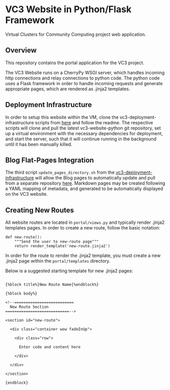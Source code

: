 # VC3 Website in Python/Flask Framework
Virtual Clusters for Community Computing project web application.

## Overview
This repository contains the portal application for the VC3 project.

The VC3 Website runs on a CherryPy WSGI server, which handles incoming http connections and relay connections to python code. The python code uses a Flask framework in order to handle incoming requests and generate appropriate pages, which are rendered as .jinja2 templates.

## Deployment Infrastructure
In order to setup this website within the VM, clone the vc3-deployment-infrastructure scripts from [here](https://github.com/vc3-project/vc3-deployment-infrastructure) and follow the readme. The respective scripts will clone and pull the latest vc3-website-python git repository, set up a virtual environment with the necessary dependencies for deployment, and start the server, such that it will continue running in the background until it has been manually killed.

## Blog Flat-Pages Integration
The third script `update_pages_directory.sh` from the [vc3-deployment-infrastructure](https://github.com/vc3-project/vc3-deployment-infrastructure) will allow the Blog pages to automatically update and pull from a separate repository [here](https://github.com/vc3-project/vc3-flatpages). Markdown pages may be created following a YAML mapping of metadata, and generated to be automatically displayed on the VC3 website.

## Creating New Routes
All website routes are located in `portal/views.py` and typically render .jinja2 templates pages. In order to create a new route, follow the basic notation:


```@app.route('/new-route', methods=['GET', 'POST'])
def new-route():
    """Send the user to new-route page"""
    return render_template('new-route.jinja2')
```

In order for the route to render the .jinja2 template, you must create a new .jinja2 page within the `portal/templates` directory.

Below is a suggested starting template for new .jinja2 pages:

```{%extends "base.jinja2"%}

{%block title%}New Route Name{%endblock%}

{%block body%}

<!--==========================
  New Route Section
============================-->

<section id="new-route">

  <div class="container wow fadeInUp">

    <div class="row">

      Enter code and content here

    </div>

  </div>

</section>

{endblock}
```
